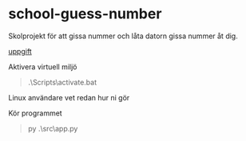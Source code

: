 # school-guess-number
Skolprojekt för att gissa nummer och låta datorn gissa nummer åt dig.

[uppgift](/assigment.md)

Aktivera virtuell miljö

> .\Scripts\activate.bat

Linux användare vet redan hur ni gör

Kör programmet

> py .\src\app.py
